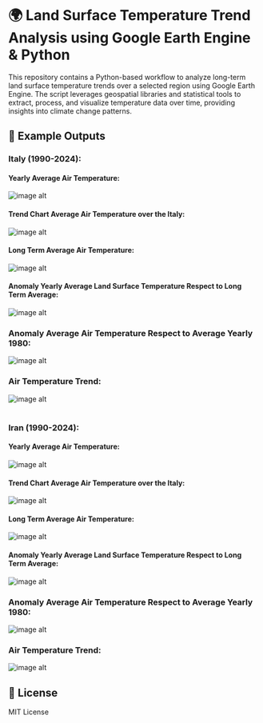 # 🌍 Land Surface Temperature Trend Analysis using Google Earth Engine & Python

This repository contains a Python-based workflow to analyze long-term land surface temperature trends over a selected region using Google Earth Engine. The script leverages geospatial libraries and statistical tools to extract, process, and visualize temperature data over time, providing insights into climate change patterns.

## 📸 Example Outputs

### Italy (1990-2024):

#### Yearly Average Air Temperature:
![image alt](https://github.com/SaeidDaliriSusefi/LandSurfaceTemperature-Trend-Monitoring/blob/df948f83034f856a2a4d09028ebd1ca66f8ecf53/Images/Yearly%20Average%20Land%20Surface%20Temperature%20Italy.png)



#### Trend Chart Average Air Temperature over the Italy:
![image alt](https://github.com/SaeidDaliriSusefi/LandSurfaceTemperature-Trend-Monitoring/blob/df948f83034f856a2a4d09028ebd1ca66f8ecf53/Images/Trend%20Chart%20Average%20Land%20Surface%20Temperature%20over%20the%20Italy.png)



#### Long Term Average Air Temperature:
![image alt](https://github.com/SaeidDaliriSusefi/LandSurfaceTemperature-Trend-Monitoring/blob/df948f83034f856a2a4d09028ebd1ca66f8ecf53/Images/Long%20Term%20Average%20Land%20Surface%20Temperature%20Italy.png)

#### Anomaly Yearly Average Land Surface Temperature Respect to Long Term Average:
![image alt](https://github.com/SaeidDaliriSusefi/LandSurfaceTemperature-Trend-Monitoring/blob/df948f83034f856a2a4d09028ebd1ca66f8ecf53/Images/Anomaly%20Yearly%20Average%20Land%20Surface%20Temperature%20Respect%20to%20Long%20Term%20Average%20Italy.png)


### Anomaly Average Air Temperature Respect to Average Yearly 1980: 
![image alt](https://github.com/SaeidDaliriSusefi/LandSurfaceTemperature-Trend-Monitoring/blob/df948f83034f856a2a4d09028ebd1ca66f8ecf53/Images/Anomaly%20Average%20Land%20Surface%20Temperature%20Respect%20to%20Average%20Yearly%201990%20Italy.png)

### Air Temperature Trend:
![image alt](https://github.com/SaeidDaliriSusefi/LandSurfaceTemperature-Trend-Monitoring/blob/df948f83034f856a2a4d09028ebd1ca66f8ecf53/Images/Trend%20Italy.png)



#
### Iran (1990-2024):

#### Yearly Average Air Temperature:
![image alt]()


#### Trend Chart Average Air Temperature over the Italy:
![image alt]()


#### Long Term Average Air Temperature:
![image alt]()

#### Anomaly Yearly Average Land Surface Temperature Respect to Long Term Average:
![image alt]()


### Anomaly Average Air Temperature Respect to Average Yearly 1980: 
![image alt](h)

### Air Temperature Trend:
![image alt]()




## 📜 License
MIT License


